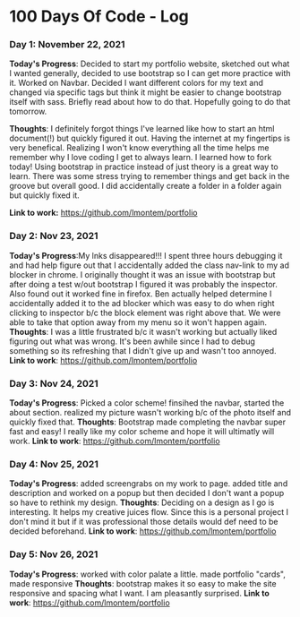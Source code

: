 # 100 Days Of Code - Log

<!-- ### Day 2: Nov 23, 2021

**Today's Progress**:
**Thoughts**:
**Link to work**: -->

### Day 1: November 22, 2021

**Today's Progress**: Decided to start my portfolio website, sketched out what I wanted generally, decided to use bootstrap so I can get more practice with it. Worked on Navbar. Decided I want different colors for my text and changed via specific tags but think it might be easier to change bootstrap itself with sass. Briefly read about how to do that. Hopefully going to do that tomorrow. 

**Thoughts**: I definitely forgot things I've learned like how to start an html document(!) but quickly figured it out. Having the internet at my fingertips is very benefical. Realizing I won't know everything all the time helps me remember why I love coding I get to always learn. I learned how to fork today! Using bootstrap in practice instead of just theory is a great way to learn. There was some stress trying to remember things and get back in the groove but overall good. I did accidentally create a folder in a folder again but quickly fixed it. 

**Link to work:** https://github.com/lmontem/portfolio 

### Day 2: Nov 23, 2021

**Today's Progress**:My lnks disappeared!!! I spent three hours debugging it and had help figure out that I accidentally added the class nav-link to my ad blocker in chrome. I originally thought it was an issue with bootstrap but after doing a test w/out bootstrap I figured it was probably the inspector. Also found out it worked fine in firefox. Ben actually helped determine I accidentally added it to the ad blocker which was easy to do when right clicking to inspector b/c the block element was right above that. We were able to take that option away from my menu so it won't happen again. 
**Thoughts**: I was a little frustrated b/c it wasn't working but actually liked figuring out what was wrong. It's been awhile since I had to debug something so its refreshing that I didn't give up and wasn't too annoyed. 
**Link to work**: https://github.com/lmontem/portfolio 

### Day 3: Nov 24, 2021

**Today's Progress**: Picked a color scheme! finsihed the navbar, started the about section. realized my picture wasn't working b/c of the photo itself and quickly fixed that. 
**Thoughts**: Bootstrap made completing the navbar super fast and easy! I really like my color scheme and hope it will ultimatly will work. 
**Link to work**: https://github.com/lmontem/portfolio 

### Day 4: Nov 25, 2021

**Today's Progress**: added screengrabs on my work to page. added title and description and worked on a popup but then decided I don't want a popup so have to rethink my design.
**Thoughts**: Deciding on a design as I go is interesting. It helps my creative juices flow. Since this is a personal project I don't mind it but if it was professional those details would def need to be decided beforehand. 
**Link to work**: https://github.com/lmontem/portfolio 

### Day 5: Nov 26, 2021

**Today's Progress**: worked with color palate a little. made portfolio "cards", made responsive
**Thoughts**: bootstrap makes it so easy to make the site responsive and spacing what I want. I am pleasantly surprised. 
**Link to work**: https://github.com/lmontem/portfolio 